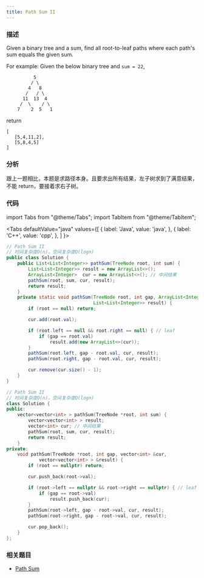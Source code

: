 ```yaml
---
title: Path Sum II
---
```


### 描述

Given a binary tree and a sum, find all root-to-leaf paths where each path's sum equals the given sum.

For example:
Given the below binary tree and `sum = 22`,

```
          5
         / \
        4   8
       /   / \
      11  13  4
     /  \    / \
    7    2  5   1
```

return

```
[
   [5,4,11,2],
   [5,8,4,5]
]
```

### 分析

跟上一题相比，本题是求路径本身。且要求出所有结果，左子树求到了满意结果，不能 return，要接着求右子树。

### 代码

import Tabs from "@theme/Tabs";
import TabItem from "@theme/TabItem";

<Tabs
defaultValue="java"
values={[
{ label: 'Java', value: 'java', },
{ label: 'C++', value: 'cpp', },
]
}>
<TabItem value="java">

```java
// Path Sum II
// 时间复杂度O(n)，空间复杂度O(logn)
public class Solution {
    public List<List<Integer>> pathSum(TreeNode root, int sum) {
        List<List<Integer>> result = new ArrayList<>();
        ArrayList<Integer>  cur = new ArrayList<>(); // 中间结果
        pathSum(root, sum, cur, result);
        return result;
    }
    private static void pathSum(TreeNode root, int gap, ArrayList<Integer> cur,
                                List<List<Integer>> result) {
        if (root == null) return;

        cur.add(root.val);

        if (root.left == null && root.right == null) { // leaf
            if (gap == root.val)
                result.add(new ArrayList<>(cur));
        }
        pathSum(root.left, gap - root.val, cur, result);
        pathSum(root.right, gap - root.val, cur, result);

        cur.remove(cur.size() - 1);
    }
}
```

</TabItem>
<TabItem value="cpp">

```cpp
// Path Sum II
// 时间复杂度O(n)，空间复杂度O(logn)
class Solution {
public:
    vector<vector<int> > pathSum(TreeNode *root, int sum) {
        vector<vector<int> > result;
        vector<int> cur; // 中间结果
        pathSum(root, sum, cur, result);
        return result;
    }
private:
    void pathSum(TreeNode *root, int gap, vector<int> &cur,
            vector<vector<int> > &result) {
        if (root == nullptr) return;

        cur.push_back(root->val);

        if (root->left == nullptr && root->right == nullptr) { // leaf
            if (gap == root->val)
                result.push_back(cur);
        }
        pathSum(root->left, gap - root->val, cur, result);
        pathSum(root->right, gap - root->val, cur, result);

        cur.pop_back();
    }
};
```

</TabItem>
</Tabs>

### 相关题目

- [Path Sum](path-sum.md)
